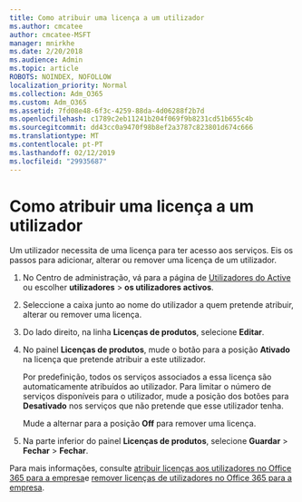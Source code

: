 ```yaml
---
title: Como atribuir uma licença a um utilizador
ms.author: cmcatee
author: cmcatee-MSFT
manager: mnirkhe
ms.date: 2/20/2018
ms.audience: Admin
ms.topic: article
ROBOTS: NOINDEX, NOFOLLOW
localization_priority: Normal
ms.collection: Adm_O365
ms.custom: Adm_O365
ms.assetid: 7fd08e48-6f3c-4259-88da-4d06288f2b7d
ms.openlocfilehash: c1789c2eb11241b204f069f9b8231cd51b655c4b
ms.sourcegitcommit: dd43cc0a9470f98b8ef2a3787c823801d674c666
ms.translationtype: MT
ms.contentlocale: pt-PT
ms.lasthandoff: 02/12/2019
ms.locfileid: "29935687"
---
```

# <a name="how-to-assign-a-license-to-a-user"></a>Como atribuir uma licença a um utilizador

Um utilizador necessita de uma licença para ter acesso aos serviços. Eis os passos para adicionar, alterar ou remover uma licença de um utilizador.
  
1. No Centro de administração, vá para a página de [Utilizadores do Active](https://go.microsoft.com/fwlink/p/?linkid=834822) ou escolher **utilizadores** \> **os utilizadores activos**.
    
2. Seleccione a caixa junto ao nome do utilizador a quem pretende atribuir, alterar ou remover uma licença.
    
3. Do lado direito, na linha **Licenças de produtos**, selecione **Editar**.
    
4. No painel **Licenças de produtos**, mude o botão para a posição **Ativado** na licença que pretende atribuir a este utilizador. 
    
    Por predefinição, todos os serviços associados a essa licença são automaticamente atribuídos ao utilizador. Para limitar o número de serviços disponíveis para o utilizador, mude a posição dos botões para **Desativado** nos serviços que não pretende que esse utilizador tenha. 
    
    Mude a alternar para a posição **Off** para remover uma licença. 
    
5. Na parte inferior do painel **Licenças de produtos**, selecione **Guardar** \> **Fechar** \> **Fechar**.
    
Para mais informações, consulte [atribuir licenças aos utilizadores no Office 365 para a empresa](https://support.office.com/article/997596b5-4173-4627-b915-36abac6786dc)e [remover licenças de utilizadores no Office 365 para a empresa](https://support.office.com/article/9b497c85-d0a4-4735-80fa-d3565bc05bd1).
  

